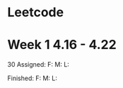 # Leetcode

# Week 1 4.16 - 4.22

  30 Assigned:
  F: 
  M: 
  L: 
  
  Finished:
  F: 
  M: 
  L: 
